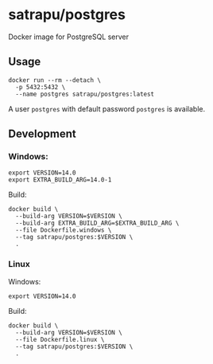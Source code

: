 # satrapu/postgres

Docker image for PostgreSQL server

## Usage

```
docker run --rm --detach \
  -p 5432:5432 \
  --name postgres satrapu/postgres:latest
```

A user `postgres` with default password `postgres` is available.

## Development

### Windows:

```
export VERSION=14.0
export EXTRA_BUILD_ARG=14.0-1
```

Build:

```
docker build \
  --build-arg VERSION=$VERSION \
  --build-arg EXTRA_BUILD_ARG=$EXTRA_BUILD_ARG \
  --file Dockerfile.windows \
  --tag satrapu/postgres:$VERSION \
  .
```

### Linux

Windows:

```
export VERSION=14.0
```

Build:

```
docker build \
  --build-arg VERSION=$VERSION \
  --file Dockerfile.linux \
  --tag satrapu/postgres:$VERSION \
  .
```
